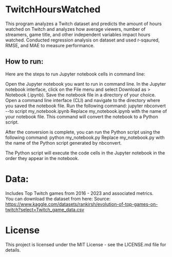 # TwitchHoursWatched
This program analyzes a Twitch dataset and predicts the amount of hours watched on Twitch and analyzes how average viewers, number of streamers, game title, and other independent variables impact hours watched. Conducted regression analysis on dataset and used r-sqaured, RMSE, and MAE to measure performance. 

## How to run: 

Here are the steps to run Jupyter notebook cells in command line:

Open the Jupyter notebook you want to run in command line.
In the Jupyter notebook interface, click on the File menu and select Download as > Notebook (.ipynb).
Save the notebook file in a directory of your choice.
Open a command line interface (CLI) and navigate to the directory where you saved the notebook file.
Run the following command:
jupyter nbconvert --to script my_notebook.ipynb
Replace my_notebook.ipynb with the name of your notebook file. This command will convert the notebook to a Python script.

After the conversion is complete, you can run the Python script using the following command:
python my_notebook.py
Replace my_notebook.py with the name of the Python script generated by nbconvert.

The Python script will execute the code cells in the Jupyter notebook in the order they appear in the notebook.

# Data: 
Includes Top Twitch games from 2016 - 2023 and associated metrics.  
You can download the dataset from here: 
Source: https://www.kaggle.com/datasets/rankirsh/evolution-of-top-games-on-twitch?select=Twitch_game_data.csv

# License
This project is licensed under the MIT License - see the LICENSE.md file for details.
